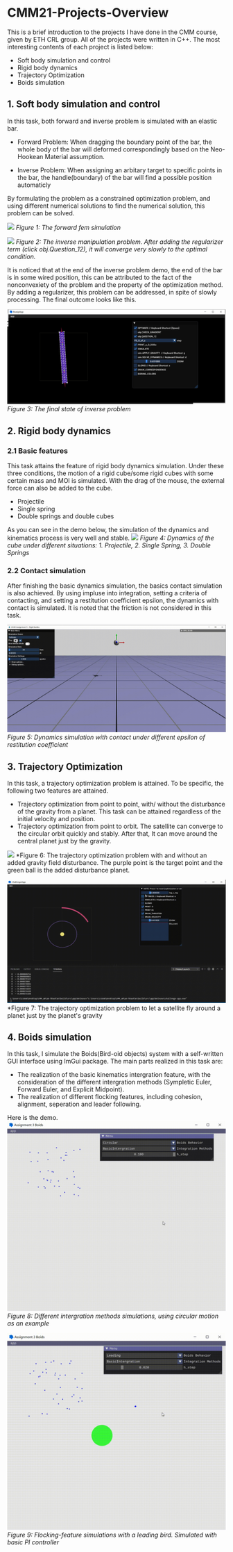 # CMM21-Projects-Overview
This is a brief introduction to the projects I have done in the CMM course, given by ETH CRL group. All of the projects were written in C++.
The most interesting contents of each project is listed below:



* Soft body simulation and control
* Rigid body dynamics
* Trajectory Optimization
* Boids simulation


## 1. Soft body simulation and control
In this task, both forward and inverse problem is simulated with an elastic bar. 
* Forward Problem: When dragging the boundary point of the bar, the whole body of the bar will deformed correspondingly based on the Neo-Hookean Material assumption.

* Inverse Problem: When assigning an arbitary target to specific points in the bar, the handle(boundary) of the bar will find a possible position automaticly  

 By formulating the problem as a constrained optimization problem, and using different numerical solutions to find the numerical solution, this problem can be solved.

![](images/a4-fem.gif)
*Figure 1: The forward fem simulation*

![](images/a4-manip.gif)
*Figure 2: The inverse manipulation problem. After adding the regularizer term (click obj.Question_12), it will converge very slowly to the optimal condition.*

It is noticed that at the end of the inverse problem demo, the end of the bar is in some wired position, this can be attributed to the fact of the nonconvexiety of the problem and the property of the optimization method. By adding a regularizer, this problem can be addressed, in spite of slowly processing. The final outcome looks like this.

![](images/a4-final.png)
*Figure 3: The final state of inverse problem*

## 2. Rigid body dynamics
### 2.1 Basic features 

This task attains the feature of rigid body dynamics simulation. Under these three conditions, the motion of a rigid cube/some rigid cubes with some certain mass and MOI is simulated. With the drag of the mouse, the external force can also be added to  the cube.
* Projectile
* Single spring
* Double springs and double cubes 

As you can see in the demo below, the simulation of the dynamics and kinematics process is very well and stable.
![](images/a5-demo1.gif)
*Figure 4: Dynamics of the cube under different situations: 1. Projectile, 2. Single Spring, 3. Double Springs*

### 2.2 Contact simulation
After finishing the basic dynamics simulation, the basics contact simulation is also achieved. By using impluse into integration, setting a criteria of contacting, and setting a restitution coefficient epsilon, the dynamics with contact is simulated. It is noted that the friction is not considered in this task.

![](images/a5-demo2.gif)
*Figure 5: Dynamics simulation with contact under different epsilon of restitution coefficient*

## 3. Trajectory Optimization
In this task, a trajectory optimization problem is attained. To be specific, the following two features are attained.
* Trajectory optimization from point to point, with/ without the disturbance of the gravity from a planet. This task can be attained regardless of the initial velocity and position.
* Trajectory optimization from point to orbit. The satellite can converge to the circular orbit quickly and stably. After that, It can move around the central planet just by the gravity.


![](images/a6-direction.gif)
*Figure 6: The trajectory optimization problem with and without an added gravity field disturbance. The purple point is the target point and the green ball is the added disturbance planet.

![](images/a6-circular.gif)
*Figure 7: The trajectory optimization problem to let a satellite fly around a planet just by the planet's gravity 

## 4.  Boids simulation
In this task, I simulate the Boids(Bird-oid objects) system with a self-written GUI interface using ImGui package. The main parts realized in this task are: 
* The realization of the basic kinematics intergration feature, with the consideration of the different intergration methods (Sympletic Euler, Forward Euler, and Explicit Midpoint).
* The realization of different flocking features, including cohesion, alignment, seperation and leader following.

Here is the demo.
![](images/a3-intergrationmethods.gif)
*Figure 8: Different intergration methods simulations, using circular motion as an example*

![](images/a3-flocking.gif)
*Figure 9: Flocking-feature simulations with a leading bird. Simulated with basic PI controller*

